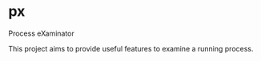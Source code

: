 px
==

Process eXaminator


This project aims to provide useful features to examine a running process.
